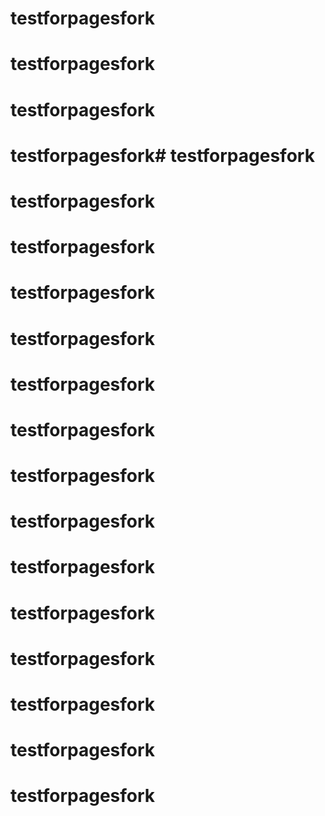 
# testforpagesfork
# testforpagesfork
# testforpagesfork
# testforpagesfork# testforpagesfork
# testforpagesfork
# testforpagesfork
# testforpagesfork
# testforpagesfork
# testforpagesfork
# testforpagesfork
# testforpagesfork
# testforpagesfork
# testforpagesfork
# testforpagesfork
# testforpagesfork
# testforpagesfork
# testforpagesfork
# testforpagesfork

